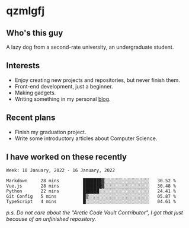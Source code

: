 # qzmlgfj

## Who's this guy

A lazy dog from a second-rate university, an undergraduate student.

## Interests

* Enjoy creating new projects and repositories, but never finish them.
* Front-end development, just a beginner.
* Making gadgets.
* Writing something in my personal [blog](https://blog.qzmlgfj.ml/).

## Recent plans

* Finish my graduation project.
* Write some introductory articles about Computer Science.

<!--
* Try to develop a website for [Anime4KCPP](https://github.com/TianZerL/Anime4KCPP).
* Develop a Markdown renderer which user can customize its css, of course it is GUI-based.~~(If I could finish  it before getting bored)~~
* Work with my [teammates](https://github.com/SWJTU-Lazy-Dogs).
* Find something interests me, as a hobby after finishing my ~~boring~~ homework.
-->

## I have worked on these recently

<!--START_SECTION:waka-->
```text
Week: 10 January, 2022 - 16 January, 2022

Markdown     28 mins         ███████▓░░░░░░░░░░░░░░░░░   30.52 % 
Vue.js       28 mins         ███████▓░░░░░░░░░░░░░░░░░   30.48 % 
Python       22 mins         ██████░░░░░░░░░░░░░░░░░░░   24.41 % 
Git Config   5 mins          █▒░░░░░░░░░░░░░░░░░░░░░░░   05.87 % 
TypeScript   4 mins          █░░░░░░░░░░░░░░░░░░░░░░░░   04.61 % 
```
<!--END_SECTION:waka-->

*p.s.  Do not care about the "Arctic Code Vault Contributor", I got that just because of an unfinished repository.*

<!--
**qzmlgfj/qzmlgfj** is a ✨ _special_ ✨ repository because its `README.md` (this file) appears on your GitHub profile.

Here are some ideas to get you started:

- 🔭 I’m currently working on ...
- 🌱 I’m currently learning ...
- 👯 I’m looking to collaborate on ...
- 🤔 I’m looking for help with ...
- 💬 Ask me about ...
- 📫 How to reach me: ...
- 😄 Pronouns: ...
- ⚡ Fun fact: ...
-->
